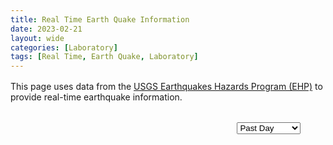 ```yaml
---
title: Real Time Earth Quake Information
date: 2023-02-21
layout: wide
categories: [Laboratory]
tags: [Real Time, Earth Quake, Laboratory]
---
```

<style>
/* Paragraph */
article > p {
  padding: 0 2rem;
}

p {
  margin: 1rem 0;
}

/* Viewer */
.viewer {
  box-sizing: border-box;
  height: 100%;
  border-top: 1px solid var(--main-border-color);
  height: calc(100vh - 128px - 3.8rem);
}

.viewer-row {
  display: flex;
  height: 100%;
}

.viewer-column-70 {
  flex: 70%;
  width: 70%;
  height: 100%;
}

.viewer-column-30 {
  flex: 30%;
  width: 30%;
  height: 100%;
  padding-left: 2rem;
}

.quakes {
  height: 100%;
  overflow: hidden;
}

.quakes p {
  padding-right: 1rem;
}

.locations {
  height: calc(100% - 4rem);
}

.link-list {
  overflow-y: scroll;
  height: 100%;
  user-select: none;
}

x3d-canvas {
  display: block;
  width: 100%;
  height: 100%;
  aspect-ratio: unset;
}
</style>

<script type="module" src="/x_ite/assets/laboratory/earthquakes/earthquakes.mjs"></script>

<p>This page uses data from the <a href="https://earthquake.usgs.gov">USGS Earthquakes Hazards Program (EHP)</a> to provide real-time earthquake information.</p>

<div class="viewer">
  <div class="viewer-row">
     <div class="viewer-column-70"><x3d-canvas src="/x_ite/assets/laboratory/earthquakes/earthquakes.x3d" splashScreen="false"></x3d-canvas></div>
     <div class="viewer-column-30">
       <div class="quakes">
         <p>
           <select id="time" class="select">
              <option value="3">Past 30 Days</option>
              <option value="2">Past 7 Days</option>
              <option value="1" selected>Past Day</option>
              <option value="0">Past Hour</option>
           </select>
         </p>
         <div class="locations"></div>
       </div>
     </div>
  </div>
</div>
